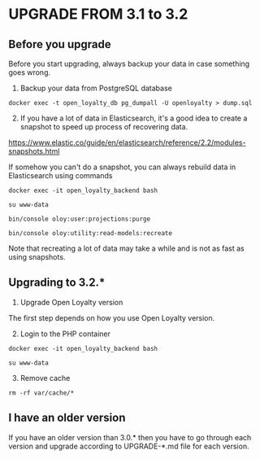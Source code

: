 UPGRADE FROM 3.1 to 3.2
=======================

Before you upgrade
------------------

Before you start upgrading, always backup your data in case something goes wrong.

1. Backup your data from PostgreSQL database

`docker exec -t open_loyalty_db pg_dumpall -U openloyalty > dump.sql`

2. If you have a lot of data in Elasticsearch, it's a good idea to create a snapshot to speed up process of recovering data.

https://www.elastic.co/guide/en/elasticsearch/reference/2.2/modules-snapshots.html

If somehow you can't do a snapshot, you can always rebuild data in Elasticsearch using commands

`docker exec -it open_loyalty_backend bash`

`su www-data`

`bin/console oloy:user:projections:purge`

`bin/console oloy:utility:read-models:recreate`

Note that recreating a lot of data may take a while and is not as fast as using snapshots.

Upgrading to 3.2.*
------------------

1. Upgrade Open Loyalty version

The first step depends on how you use Open Loyalty version.

2. Login to the PHP container

`docker exec -it open_loyalty_backend bash`

`su www-data`

3. Remove cache

`rm -rf var/cache/*`

I have an older version
-----------------------

If you have an older version than 3.0.* then you have to go through each version and upgrade according to UPGRADE-*.md file for each version.
